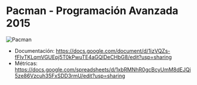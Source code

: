 # Pacman - Programación Avanzada 2015

![Pacman](https://upload.wikimedia.org/wikipedia/fr/thumb/a/a2/Pac-Man_Logo.svg/500px-Pac-Man_Logo.svg.png)

* Documentación: https://docs.google.com/document/d/1izVQZs-fFIvTKLqmVGUEpj5T0kPwuTE4aGQlDeCHbG8/edit?usp=sharing
* Métricas: https://docs.google.com/spreadsheets/d/1xbRMNhR0gcBcyUmM8dEJQi5ze86Vzcuh35FxSDD3rmU/edit?usp=sharing
